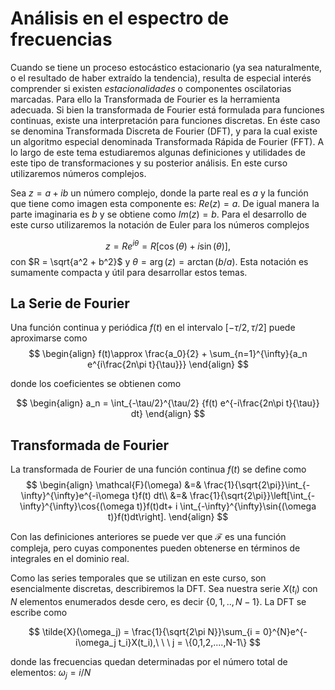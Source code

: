 # Análisis en el espectro de frecuencias

Cuando se tiene un proceso estocástico estacionario (ya sea naturalmente, o el resultado de haber extraído la tendencia), resulta de especial interés comprender si existen _estacionalidades_ o componentes oscilatorias marcadas. Para ello la Transformada de Fourier es la herramienta adecuada. Si bien la transformada de Fourier está formulada para funciones continuas, existe una interpretación para funciones discretas. En éste caso se denomina Transformada Discreta de Fourier (DFT), y para la cual existe un algoritmo especial denominada Transformada Rápida de Fourier (FFT). A lo largo de este tema estudiaremos algunas definiciones y utilidades de este tipo de transformaciones y su posterior análisis. En este curso utilizaremos números complejos.  

Sea $z = a + ib$ un número complejo, donde la parte real es $a$ y la función que tiene como imagen esta componente es: $Re(z)=a$. De igual manera la parte imaginaria es $b$ y se obtiene como $Im(z)=b$. Para el desarrollo de este curso utilizaremos la notación de Euler para los números complejos

$$
z = Re^{i\theta} = R [\cos{(\theta)}+i\sin{(\theta)}],
$$
con $R = \sqrt{a^2 + b^2}$ y $\theta = \arg{(z)} = \arctan(b/a)$. Esta notación es sumamente compacta y útil para desarrollar estos temas.


## La Serie de Fourier

Una función continua y periódica $f(t)$ en el intervalo $[-\tau/2,\tau/2]$ puede aproximarse como 
$$
\begin{align}
f(t)\approx \frac{a_0}{2} + \sum_{n=1}^{\infty}{a_n e^{i\frac{2n\pi t}{\tau}}}
\end{align}
$$

donde los coeficientes se obtienen como 

$$
\begin{align}
a_n = \int_{-\tau/2}^{\tau/2} {f(t) e^{-i\frac{2n\pi t}{\tau}} dt}
\end{align}
$$

## Transformada de Fourier
La transformada de Fourier de una función continua $f(t)$ se define como
$$
\begin{align}
\mathcal{F}(\omega) &=& \frac{1}{\sqrt{2\pi}}\int_{-\infty}^{\infty}e^{-i\omega t}f(t) dt\\
&=& \frac{1}{\sqrt{2\pi}}\left[\int_{-\infty}^{\infty}\cos{(\omega t)}f(t)dt+ i \int_{-\infty}^{\infty}\sin{(\omega t)}f(t)dt\right].
\end{align}
$$

Con las definiciones anteriores se puede ver que $\mathcal{F}$ es una función compleja, pero cuyas componentes pueden obtenerse en términos de integrales en el dominio real.

Como las series temporales que se utilizan en este curso, son esencialmente discretas, describiremos la DFT. Sea nuestra serie $X(t_i)$ con $N$ elementos enumerados desde cero, es decir $\{0,1,..,N-1\}$. La DFT se escribe como

$$
\tilde{X}(\omega_j) = \frac{1}{\sqrt{2\pi N}}\sum_{i = 0}^{N}e^{-i\omega_j t_i}X(t_i),\ \ \ j = \{0,1,2,....,N-1\}
$$

donde las frecuencias quedan determinadas por el número total de elementos:  $\omega_j = i/N$
